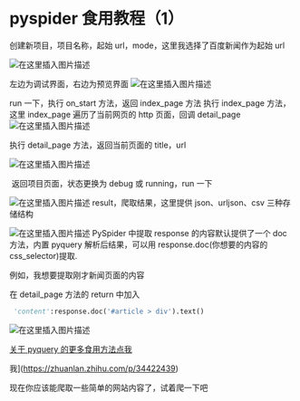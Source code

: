 ﻿# pyspider 食用教程（1）

创建新项目，项目名称，起始 url，mode，这里我选择了百度新闻作为起始 url

![在这里插入图片描述](https://img-blog.csdnimg.cn/20190926104234563.png?x-oss-process=image/watermark,type_ZmFuZ3poZW5naGVpdGk,shadow_10,text_aHR0cHM6Ly9ibG9nLmNzZG4ubmV0L3FxXzM0MTkyMDMy,size_16,color_FFFFFF,t_70)

左边为调试界面，右边为预览界面
![在这里插入图片描述](https://img-blog.csdnimg.cn/20190926104240692.png?x-oss-process=image/watermark,type_ZmFuZ3poZW5naGVpdGk,shadow_10,text_aHR0cHM6Ly9ibG9nLmNzZG4ubmV0L3FxXzM0MTkyMDMy,size_16,color_FFFFFF,t_70)

run 一下，执行 on_start 方法，返回 index_page 方法
执行 index_page 方法，这里 index_page 遍历了当前网页的 http 页面，回调 detail_page
![在这里插入图片描述](https://img-blog.csdnimg.cn/20190926104404878.png?x-oss-process=image/watermark,type_ZmFuZ3poZW5naGVpdGk,shadow_10,text_aHR0cHM6Ly9ibG9nLmNzZG4ubmV0L3FxXzM0MTkyMDMy,size_16,color_FFFFFF,t_70)

执行 detail_page 方法，返回当前页面的 title，url

![在这里插入图片描述](https://img-blog.csdnimg.cn/201909261044222.png?x-oss-process=image/watermark,type_ZmFuZ3poZW5naGVpdGk,shadow_10,text_aHR0cHM6Ly9ibG9nLmNzZG4ubmV0L3FxXzM0MTkyMDMy,size_16,color_FFFFFF,t_70)

​ 返回项目页面，状态更换为 debug 或 running，run 一下

![在这里插入图片描述](https://img-blog.csdnimg.cn/20190926104442944.png?x-oss-process=image/watermark,type_ZmFuZ3poZW5naGVpdGk,shadow_10,text_aHR0cHM6Ly9ibG9nLmNzZG4ubmV0L3FxXzM0MTkyMDMy,size_16,color_FFFFFF,t_70)
result，爬取结果，这里提供 json、urljson、csv 三种存储结构

![在这里插入图片描述](https://img-blog.csdnimg.cn/20190926104458828.png?x-oss-process=image/watermark,type_ZmFuZ3poZW5naGVpdGk,shadow_10,text_aHR0cHM6Ly9ibG9nLmNzZG4ubmV0L3FxXzM0MTkyMDMy,size_16,color_FFFFFF,t_70)
PySpider 中提取 response 的内容默认提供了一个 doc 方法，内置 pyquery 解析后结果，可以用 response.doc(你想要的内容的 css_selector)提取.

例如，我想要提取刚才新闻页面的内容

在 detail_page 方法的 return 中加入

```python
 'content':response.doc('#article > div').text()
```

![在这里插入图片描述](https://img-blog.csdnimg.cn/20190926104529413.png?x-oss-process=image/watermark,type_ZmFuZ3poZW5naGVpdGk,shadow_10,text_aHR0cHM6Ly9ibG9nLmNzZG4ubmV0L3FxXzM0MTkyMDMy,size_16,color_FFFFFF,t_70)

[关于 pyquery 的更多食用方法点我](https://zhuanlan.zhihu.com/p/34422439)

我](https://zhuanlan.zhihu.com/p/34422439)

现在你应该能爬取一些简单的网站内容了，试着爬一下吧
